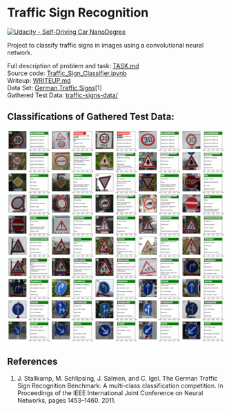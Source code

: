 # **Traffic Sign Recognition**
[![Udacity - Self-Driving Car NanoDegree](https://s3.amazonaws.com/udacity-sdc/github/shield-carnd.svg)](http://www.udacity.com/drive)

Project to classify traffic signs in images using a convolutional neural network.

Full description of problem and task: [TASK.md](TASK.md)  
Source code: [Traffic_Sign_Classifier.ipynb](Traffic_Sign_Classifier.ipynb)  
Writeup: [WRITEUP.md](WRITEUP.md)  
Data Set: [German Traffic Signs](http://benchmark.ini.rub.de/?section=gtsrb&subsection=dataset)[1]  
Gathered Test Data: [traffic-signs-data/](traffic-signs-data/)

## Classifications of Gathered Test Data:

![alt text](./figures/own_signs_results.png)

## References
1. J. Stallkamp, M. Schlipsing, J. Salmen, and C. Igel. The German Traffic Sign Recognition Benchmark: A multi-class classification competition. In Proceedings of the IEEE International Joint Conference on Neural Networks, pages 1453–1460. 2011. 
